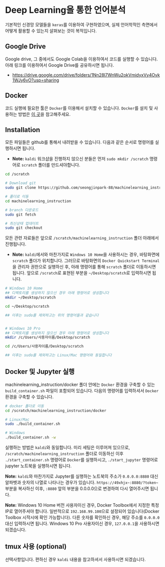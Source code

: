 # Deep Learning을 통한 언어분석

기본적인 신경망 모델들을 `keras`를 이용하여 구현하였으며, 실제 언어학적인 측면에서 어떻게 활용할 수 있는지 살펴보는 것이 복적입니다. 

## Google Drive

Google drive, 그 중에서도 Google Colab을 이용하여서 코드를 실행할 수 있습니다. 아래 링크를 이용하여서 Google Drive를 공유하시면 됩니다. 

 - https://drive.google.com/drive/folders/1Nn28l7WnWu2okVmidyxVy4Ovk1WJy6vO?usp=sharing


## Docker 

코드 실행에 필요한 툴은 `Docker`를 이용해서 설치할 수 있습니다. `Docker`를 설치 및 사용하는 방법은 [이 곳](https://github.com/seongjinpark-88/kaldi_instructional)을 참고해주세요. 


## Installation

모든 파일들은 github를 통해서 내려받을 수 있습니다. 다음과 같은 순서로 명령어를 실행하시면 됩니다. 

* **Note:** `kaldi` 워크샵을 진행하지 않으신 분들은 먼저 `sudo mkdir /scratch` 명령어로 `scratch` 폴더를 만드셔야합니다. 

```bash
cd /scratch

# Download git 
sudo git clone https://github.com/seongjinpark-88/machinelearning_instruction

# 폴더로 이동
cd machinelearning_instruction

# branch 다운로드
sudo git fetch

# 최신상태 업데이트
sudo git checkout
```

모든 관련 자료들은 앞으로 `/scratch/machinelearning_instruction` 폴더 아래에서 진행됩니다. 

* **Note:** `kaldi`에서와 마찬가지로 `Windows 10 Home`을 사용하시는 경우, 바탕화면에 `scratch` 폴더가 위치합니다. 그러므로 바탕화면의 `Docker Quickstart Terminal`을 관리자 권한으로 실행하신 후, 아래 명령어를 통해 `scratch` 폴더로 이동하시면 됩니다. 앞으로 `/scratch`로 표현된 부분을 `~/Desktop/scratch`로 입력하시면 됩니다. 

```bash
# Windows 10 Home
## 디렉토리를 생성하지 않으신 경우 아래 명령어로 생성합니다
mkdir ~/Desktop/scratch

cd ~/Desktop/scratch

## 이후는 sudo를 제외하고는 위의 명령어들과 같습니다


# Windows 10 Pro
## 디렉토리를 생성하지 않으신 경우 아래 명령어로 생성합니다
mkdir /c/Users/사용자이름/Desktop/scratch

cd /c/Users/사용자이름/Desktop/scratch

## 이후는 sudo를 제외하고는 Linux/Mac 명령어와 동일합니다
```

## Docker 및 Jupyter 실행

machinelearning_instruction/docker 폴더 안에는 `Docker` 환경을 구축할 수 있는 `build_container.sh` 파일이 포함되어 있습니다. 다음의 명령어를 입력하셔서 `Docker` 환경을 구축할 수 있습니다. 

```bash
# docker 폴더로 이동
cd /scratch/machinelearning_instruction/docker

# Linux/Mac
sudo ./build_container.sh

# Windows
./build_container.sh -w

```

실행하는 방법은 `kaldi`와 동일합니다. 미리 세팅은 이루어져 있으므로, `/scratch/machinelearning_instruction` 폴더로 이동하신 이후 `./start_container.sh` 명령어로 `Docker`를 실행하시고, `./start_jupyter` 명령어로 jupyter 노트북을 실행하시면 됩니다. 

**Note:** `kaldi`와 마찬가지로 Jupyter를 실행하는 노트북의 주소가 `0.0.0.0:8880` 대신 알파벳과 숫자의 나열로 나타나는 경우가 있습니다. `https://49xhjx~:8880/?token~` 부분을 복사하신 이후, `:8880` 앞의 부분을 0.0.0.0으로 변경하여 다시 열어주시면 됩니다. 

**Note:** Windows 10 Home 버전 사용자이신 경우, Docker Toolbox에서 지정한 특정 IP로 열어주셔야 합니다. 일반적으로 `192.168.99.100`으로 설정되어 있습니다(Docker Toolbox 시작시에 확인 가능합니다). 다른 숫자를 확인하신 경우, 해당 주소를 `0.0.0.0` 대신 입력하시면 됩니다. Windows 10 Pro 사용자이신 경우, `127.0.0.1`을 사용하시면 되겠습니다. 

## tmux 사용 (optional)

선택사항입니다. 편하신 경우 `kaldi` 내용을 참고하셔서 사용하시면 되겠습니다. 
